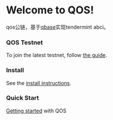 # Welcome to QOS!

qos公链，基于[qbase](https://www.github.com/QOSGroup/qbase)实现tendermint abci。

### QOS Testnet
To join the latest testnet, follow [the guide](../install/testnet.md).

### Install
See the [install instructions](../install/installation.md).

### Quick Start

[Getting started](../install/networks.md) with QOS